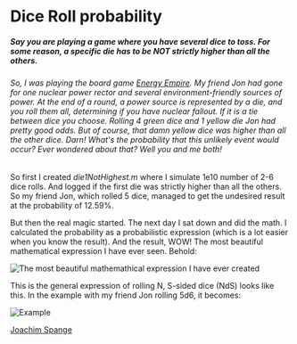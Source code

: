 # Dice Roll probability #
##### Say you are playing a game where you have several dice to toss. For some reason, a specific die has to be NOT strictly higher than all the others. #####
###### So, I was playing the board game [Energy Empire](https://boardgamegeek.com/boardgame/176734/manhattan-project-energy-empire). My friend Jon had gone for one nuclear power rector and several environment-friendly sources of power. At the end of a round, a power source is represented by a die, and you roll them all, determining if you have nuclear fallout. If it is a tie between dice you choose. Rolling 4 green dice and 1 yellow die Jon had pretty good odds. But of course, that damn yellow dice was higher than all the other dice. Darn! What's the probability that this unlikely event would occur? Ever wondered about that? Well you and me both! ######

So first I created _die1NotHighest.m_ where I simulate 1e10 number of 2-6 dice rolls. And logged if the first die was strictly higher than all the others. So my friend Jon, which rolled 5 dice, managed to get the undesired result at the probability of 12.59%.

But then the real magic started. The next day I sat down and did the math. I calculated the probability as a probabilistic expression (which is a lot easier when you know the result). And the result, WOW! The most beautiful mathematical expression I have ever seen. Behold:

![](Images/general.png "The most beautiful mathemathical expression I have ever created")

This is the general expression of rolling N, S-sided dice (NdS) looks like this. In the example with my friend Jon rolling 5d6, it becomes:

![](Images/example.png "Example")

[Joachim Spange](https://www.linkedin.com/in/joachimspange/)
